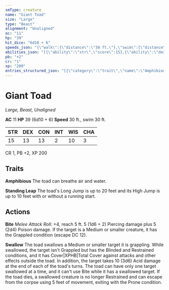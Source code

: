 ```yaml
---
smType: creature
name: "Giant Toad"
size: "Large"
type: "Beast"
alignment: "Unaligned"
ac: "11"
hp: "39"
hit_dice: "6d10 + 6"
speeds_json: "{\"walk\":{\"distance\":\"30 ft.\"},\"swim\":{\"distance\":\"30 ft.\"}}"
abilities_json: "[{\"ability\":\"str\",\"score\":15},{\"ability\":\"dex\",\"score\":13},{\"ability\":\"con\",\"score\":13},{\"ability\":\"int\",\"score\":2},{\"ability\":\"wis\",\"score\":10},{\"ability\":\"cha\",\"score\":3}]"
pb: "+2"
cr: "1"
xp: "200"
entries_structured_json: "[{\"category\":\"trait\",\"name\":\"Amphibious\",\"text\":\"The toad can breathe air and water.\"},{\"category\":\"trait\",\"name\":\"Standing Leap\",\"text\":\"The toad's Long Jump is up to 20 feet and its High Jump is up to 10 feet with or without a running start.\"},{\"category\":\"action\",\"name\":\"Bite\",\"text\":\"*Melee Attack Roll:* +4, reach 5 ft. 5 (1d6 + 2) Piercing damage plus 5 (2d4) Poison damage. If the target is a Medium or smaller creature, it has the Grappled condition (escape DC 12).\"},{\"category\":\"action\",\"name\":\"Swallow\",\"text\":\"The toad swallows a Medium or smaller target it is grappling. While swallowed, the target isn't Grappled but has the Blinded and Restrained conditions, and it has Cover|XPHB|Total Cover against attacks and other effects outside the toad. In addition, the target takes 10 (3d6) Acid damage at the end of each of the toad's turns. The toad can have only one target swallowed at a time, and it can't use Bite while it has a swallowed target. If the toad dies, a swallowed creature is no longer Restrained and can escape from the corpse using 5 feet of movement, exiting with the Prone condition.\"}]"
---
```


# Giant Toad
*Large, Beast, Unaligned*

**AC** 11
**HP** 39 (6d10 + 6)
**Speed** 30 ft., swim 30 ft.

| STR | DEX | CON | INT | WIS | CHA |
| --- | --- | --- | --- | --- | --- |
| 15 | 13 | 13 | 2 | 10 | 3 |

CR 1, PB +2, XP 200

## Traits

**Amphibious**
The toad can breathe air and water.

**Standing Leap**
The toad's Long Jump is up to 20 feet and its High Jump is up to 10 feet with or without a running start.

## Actions

**Bite**
*Melee Attack Roll:* +4, reach 5 ft. 5 (1d6 + 2) Piercing damage plus 5 (2d4) Poison damage. If the target is a Medium or smaller creature, it has the Grappled condition (escape DC 12).

**Swallow**
The toad swallows a Medium or smaller target it is grappling. While swallowed, the target isn't Grappled but has the Blinded and Restrained conditions, and it has Cover|XPHB|Total Cover against attacks and other effects outside the toad. In addition, the target takes 10 (3d6) Acid damage at the end of each of the toad's turns. The toad can have only one target swallowed at a time, and it can't use Bite while it has a swallowed target. If the toad dies, a swallowed creature is no longer Restrained and can escape from the corpse using 5 feet of movement, exiting with the Prone condition.
